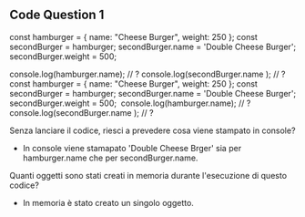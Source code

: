 ## Code Question 1
const hamburger = { name: "Cheese Burger", weight: 250 };
const secondBurger = hamburger;
secondBurger.name = 'Double Cheese Burger';
secondBurger.weight = 500;

console.log(hamburger.name); // ?
console.log(secondBurger.name ); // ?
const hamburger = { name: "Cheese Burger", weight: 250 };
const secondBurger = hamburger;
secondBurger.name = 'Double Cheese Burger';
secondBurger.weight = 500;
​
console.log(hamburger.name); // ?
console.log(secondBurger.name ); // ?


Senza lanciare il codice, riesci a prevedere cosa viene stampato in console?
- In console viene stamapato 'Double Cheese Brger' sia per hamburger.name che per secondBurger.name.

Quanti oggetti sono stati creati in memoria durante l'esecuzione di questo codice?
- In memoria è stato creato un singolo oggetto.